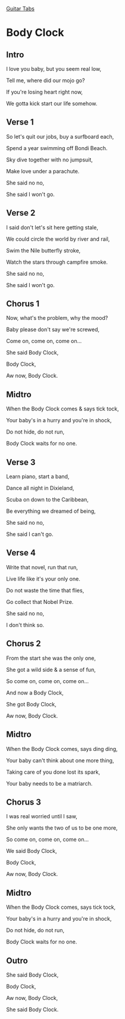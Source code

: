 [Guitar Tabs](index.md)

# Body Clock

## Intro

I love you baby, but you seem real low,

Tell me, where did our mojo go?

If you're losing heart right now,

We gotta kick start our life somehow.

## Verse 1

So let's quit our jobs, buy a surfboard each,

Spend a year swimming off Bondi Beach.

Sky dive together with no jumpsuit,

Make love under a parachute.

She said no no,

She said I won't go.

## Verse 2

I said don't let's sit here getting stale,

We could circle the world by river and rail,

Swim the Nile butterfly stroke,

Watch the stars through campfire smoke.

She said no no,

She said I won't go.

## Chorus 1

Now, what's the problem, why the mood?

Baby please don't say we're screwed,

Come on, come on, come on...

She said Body Clock,

Body Clock,

Aw now, Body Clock.


## Midtro

When the Body Clock comes & says tick tock,

Your baby's in a hurry and you're in shock,

Do not hide, do not run,

Body Clock waits for no one.

## Verse 3

Learn piano, start a band,

Dance all night in Dixieland,

Scuba on down to the Caribbean,

Be everything we dreamed of being,

She said no no,

She said I can't go.

## Verse 4

Write that novel, run that run,

Live life like it's your only one.

Do not waste the time that flies,

Go collect that Nobel Prize.

She said no no,

I don't think so.

## Chorus 2

From the start she was the only one,

She got a wild side & a sense of fun,

So come on, come on, come on...

And now a Body Clock,

She got Body Clock,

Aw now, Body Clock.

## Midtro

When the Body Clock comes, says ding ding,

Your baby can't think about one more thing,

Taking care of you done lost its spark,

Your baby needs to be a matriarch.

## Chorus 3

I was real worried until I saw,

She only wants the two of us to be one more,

So come on, come on, come on...

We said Body Clock,

Body Clock,

Aw now, Body Clock.

## Midtro

When the Body Clock comes, says tick tock,

Your baby's in a hurry and you're in shock,

Do not hide, do not run,

Body Clock waits for no one.

## Outro

She said Body Clock,

Body Clock,

Aw now, Body Clock,

She said Body Clock.